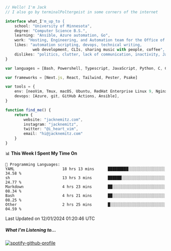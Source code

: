 ```typescript
// Hello! I'm Jack
// I also go by terminalPoltergeist in some corners of the internet

interface what_I'm_up_to {
    school: "University of Minnesota",
    degree: "Computer Science B.S.",
    learning: "Ansible, Azure automation, Go",
    work: "Hosting, Engineering, and Automation team for the Office of Information Technology at UMN",
    likes: "automation scripting, devops, technical writing,
            web development, CLIs, sharing music with people, coffee",
    dislikes: "politics, clutter, lack of communication, inactivity, Java",
}

var languages = [Bash, Powershell, Typescript, JavaScript, Python, C, C++]

var frameworks = [Next.js, React, Tailwind, Pester, Psake]

var tools = {
    env: [neoVim, Tmux, macOS, Ubuntu, RedHat Enterprise Linux 9, Nginx, DigitalOcean, Cloudflare],
    devops: [Azure, git, GitHub Actions, Ansible],
}

function find_me() {
    return {
        website: "jacknemitz.com",
        instagram: "jacknemitz",
        twitter: "@i_heart_vim",
        email: "hi@jacknemitz.com"
    }
}
```

<!--START_SECTION:waka-->
📊 **This Week I Spent My Time On** 

```text
💬 Programming Languages: 
YAML                     18 hrs 13 mins      █████████░░░░░░░░░░░░░░░░   34.58 % 
sh                       13 hrs 3 mins       ██████░░░░░░░░░░░░░░░░░░░   24.77 % 
Markdown                 4 hrs 23 mins       ██░░░░░░░░░░░░░░░░░░░░░░░   08.34 % 
Bash                     4 hrs 21 mins       ██░░░░░░░░░░░░░░░░░░░░░░░   08.25 % 
Other                    2 hrs 25 mins       █░░░░░░░░░░░░░░░░░░░░░░░░   04.59 % 
```


 Last Updated on 12/01/2024 01:20:46 UTC
<!--END_SECTION:waka-->

##### What I'm Listening to...

[![spotify-github-profile](https://spotify-github-profile.vercel.app/api/view?uid=jack.nemitz&cover_image=true&show_offline=true&bar_color=53b14f&bar_color_cover=false&background_color=121212FF)](https://spotify-github-profile.vercel.app/api/view?uid=jack.nemitz&redirect=true)

